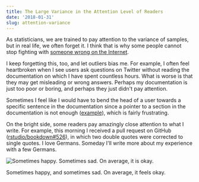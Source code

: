 ```yaml
---
title: The Large Variance in the Attention Level of Readers
date: '2018-01-31'
slug: attention-variance
---
```


As statisticians, we are trained to pay attention to the variance of samples, but in real life, we often forget it. I think that is why some people cannot stop fighting with [someone wrong on the Internet](https://xkcd.com/386/).

I keep forgetting this, too, and let outliers bias me. For example, I often feel heartbroken when I see users ask questions on Twitter without reading the documentation on which I have spent countless hours. What is worse is that they may get misleading or wrong answers. Perhaps my documentation is just too poor or boring, and perhaps they just didn't pay attention.

Sometimes I feel like I would have to bend the head of a user towards a specific sentence in the documentation since a pointer to a section in the documentation is not enough ([example](https://github.com/yihui/hugo-xmin/issues/22)), which is fairly frustrating.

On the bright side, some readers pay amazingly close attention to what I write. For example, this morning I received a pull request on GitHub ([rstudio/bookdown#526](https://github.com/rstudio/bookdown/pull/526/files)), in which two double quotes were corrected to single quotes. I love Germans. Someday I'll write more about my experience with a few Germans.

![Sometimes happy. Sometimes sad. On average, it is okay.](https://slides.yihui.org/gif/baby-wat.gif)

Sometimes happy, and sometimes sad. On average, it feels okay.
